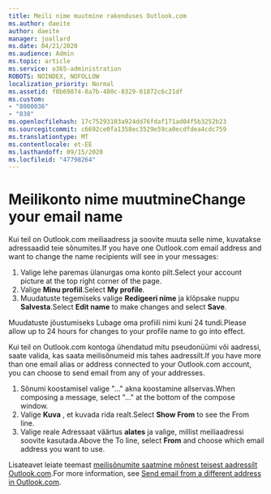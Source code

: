 ```yaml
---
title: Meili nime muutmine rakenduses Outlook.com
ms.author: daeite
author: daeite
manager: joallard
ms.date: 04/21/2020
ms.audience: Admin
ms.topic: article
ms.service: o365-administration
ROBOTS: NOINDEX, NOFOLLOW
localization_priority: Normal
ms.assetid: f0b69874-8a7b-480c-8329-01872c6c21df
ms.custom:
- "8000036"
- "838"
ms.openlocfilehash: 17c75293103a924dd76fdaf171ad04f5b3252b23
ms.sourcegitcommit: c6692ce0fa1358ec3529e59ca0ecdfdea4cdc759
ms.translationtype: MT
ms.contentlocale: et-EE
ms.lasthandoff: 09/15/2020
ms.locfileid: "47798264"
---
```

# <a name="change-your-email-name"></a><span data-ttu-id="d7773-102">Meilikonto nime muutmine</span><span class="sxs-lookup"><span data-stu-id="d7773-102">Change your email name</span></span>

<span data-ttu-id="d7773-103">Kui teil on Outlook.com meiliaadress ja soovite muuta selle nime, kuvatakse adressaadid teie sõnumites.</span><span class="sxs-lookup"><span data-stu-id="d7773-103">If you have one Outlook.com email address and want to change the name recipients will see in your messages:</span></span>
  
1. <span data-ttu-id="d7773-104">Valige lehe paremas ülanurgas oma konto pilt.</span><span class="sxs-lookup"><span data-stu-id="d7773-104">Select your account picture at the top right corner of the page.</span></span>
2. <span data-ttu-id="d7773-105">Valige **Minu profiil**.</span><span class="sxs-lookup"><span data-stu-id="d7773-105">Select **My profile**.</span></span>
3. <span data-ttu-id="d7773-106">Muudatuste tegemiseks valige **Redigeeri nime** ja klõpsake nuppu **Salvesta**.</span><span class="sxs-lookup"><span data-stu-id="d7773-106">Select **Edit name** to make changes and select **Save**.</span></span>

<span data-ttu-id="d7773-107">Muudatuste jõustumiseks Lubage oma profiili nimi kuni 24 tundi.</span><span class="sxs-lookup"><span data-stu-id="d7773-107">Please allow up to 24 hours for changes to your profile name to go into effect.</span></span>
  
<span data-ttu-id="d7773-108">Kui teil on Outlook.com kontoga ühendatud mitu pseudonüümi või aadressi, saate valida, kas saata meilisõnumeid mis tahes aadressilt.</span><span class="sxs-lookup"><span data-stu-id="d7773-108">If you have more than one email alias or address connected to your Outlook.com account, you can choose to send email from any of your addresses.</span></span>
  
1. <span data-ttu-id="d7773-109">Sõnumi koostamisel valige "..." akna koostamine allservas.</span><span class="sxs-lookup"><span data-stu-id="d7773-109">When composing a message, select "..." at the bottom of the compose window.</span></span>
1. <span data-ttu-id="d7773-110">Valige **Kuva** , et kuvada rida realt.</span><span class="sxs-lookup"><span data-stu-id="d7773-110">Select **Show From** to see the From line.</span></span>
1. <span data-ttu-id="d7773-111">Valige reale Adressaat väärtus **alates** ja valige, millist meiliaadressi soovite kasutada.</span><span class="sxs-lookup"><span data-stu-id="d7773-111">Above the To line, select **From** and choose which email address you want to use.</span></span>

<span data-ttu-id="d7773-112">Lisateavet leiate teemast [meilisõnumite saatmine mõnest teisest aadressilt Outlook.com](https://support.office.com/article/ccba89cb-141c-4a36-8c56-6d16a8556d2e?wt.mc_id=Office_Outlook_com_Alchemy).</span><span class="sxs-lookup"><span data-stu-id="d7773-112">For more information, see [Send email from a different address in Outlook.com](https://support.office.com/article/ccba89cb-141c-4a36-8c56-6d16a8556d2e?wt.mc_id=Office_Outlook_com_Alchemy).</span></span>